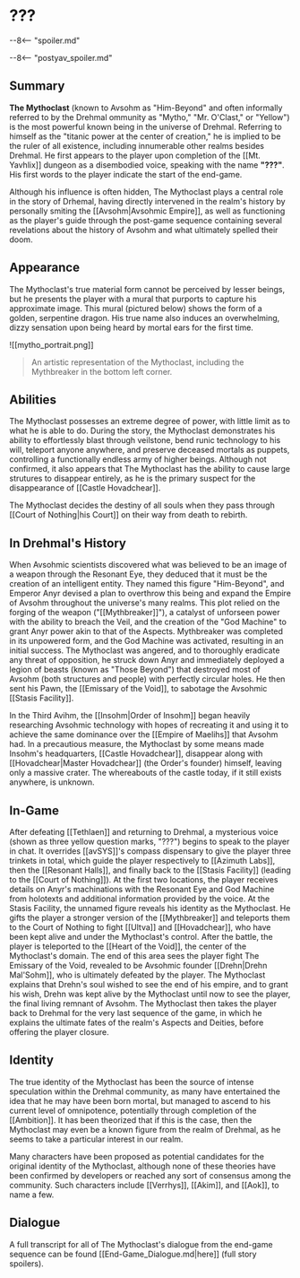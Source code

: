 # ???

--8<-- "spoiler.md"

--8<-- "postyav_spoiler.md"

## Summary
**The Mythoclast** (known to Avsohm as "Him-Beyond" and often informally referred to by the Drehmal ommunity as "Mytho," "Mr. O'Clast," or "Yellow") is the most powerful known being in the universe of Drehmal. Referring to himself as the "titanic power at the center of creation," he is implied to be the ruler of all existence, including innumerable other realms besides Drehmal. He first appears to the player upon completion of the [[Mt. Yavhlix]] dungeon as a disembodied voice, speaking with the name **"???"**. His first words to the player indicate the start of the end-game.

Although his influence is often hidden, The Mythoclast plays a central role in the story of Drhemal, having directly intervened in the realm's history by personally smiting the [[Avsohm|Avsohmic Empire]], as well as functioning as the player's guide through the post-game sequence containing several revelations about the history of Avsohm and what ultimately spelled their doom.

## Appearance

The Mythoclast's true material form cannot be perceived by lesser beings, but he presents the player with a mural that purports to capture his approximate image. This mural (pictured below) shows the form of a golden, serpentine dragon. His true name also induces an overwhelming, dizzy sensation upon being heard by mortal ears for the first time. 

![[mytho_portrait.png]]
> An artistic representation of the Mythoclast, including the Mythbreaker in the bottom left corner.

## Abilities

The Mythoclast possesses an extreme degree of power, with little limit as to what he is able to do. During the story, the Mythoclast demonstrates his ability to effortlessly blast through veilstone, bend runic technology to his will, teleport anyone anywhere, and preserve deceased mortals as puppets, controlling a functionally endless army of higher beings. Although not confirmed, it also appears that The Mythoclast has the ability to cause large strutures to disappear entirely, as he is the primary suspect for the disappearance of [[Castle Hovadchear]].

The Mythoclast decides the destiny of all souls when they pass through [[Court of Nothing|his Court]] on their way from death to rebirth.

## In Drehmal's History

When Avsohmic scientists discovered what was believed to be an image of a weapon through the Resonant Eye, they deduced that it must be the creation of an intelligent entity. They named this figure "Him-Beyond", and Emperor Anyr devised a plan to overthrow this being and expand the Empire of Avsohm throughout the universe's many realms. This plot relied on the forging of the weapon ("[[Mythbreaker]]"), a catalyst of unforseen power with the ability to breach the Veil, and the creation of the "God Machine" to grant Anyr power akin to that of the Aspects. Mythbreaker was completed in its unpowered form, and the God Machine was activated, resulting in an initial success. The Mythoclast was angered, and to thoroughly eradicate any threat of opposition, he struck down Anyr and immediately deployed a legion of beasts (known as "Those Beyond") that destroyed most of Avsohm (both structures and people) with perfectly circular holes. He then sent his Pawn, the [[Emissary of the Void]], to sabotage the Avsohmic [[Stasis Facility]].

In the Third Avihm, the [[Insohm|Order of Insohm]] began heavily researching Avsohmic technology with hopes of recreating it and using it to achieve the same dominance over the [[Empire of Maelihs]] that Avsohm had. In a precautious measure, the Mythoclast by some means made Insohm's headquarters, [[Castle Hovadchear]], disappear along with [[Hovadchear|Master Hovadchear]] (the Order's founder) himself, leaving only a massive crater. The whereabouts of the castle today, if it still exists anywhere, is unknown.

## In-Game

After defeating [[Tethlaen]] and returning to Drehmal, a mysterious voice (shown as three yellow question marks, "???") begins to speak to the player in chat. It overrides [[avSYS]]'s compass dispensary to give the player three trinkets in total, which guide the player respectively to [[Azimuth Labs]], then the [[Resonant Halls]], and finally back to the [[Stasis Facility]] (leading to the [[Court of Nothing]]). At the first two locations, the player receives details on Anyr's machinations with the Resonant Eye and God Machine from holotexts and additional information provided by the voice. At the Stasis Facility, the unnamed figure reveals his identity as the Mythoclast. He gifts the player a stronger version of the [[Mythbreaker]] and teleports them to the Court of Nothing to fight [[Ultva]] and [[Hovadchear]], who have been kept alive and under the Mythoclast's control. After the battle, the player is teleported to the [[Heart of the Void]], the center of the Mythoclast's domain. The end of this area sees the player fight The Emissary of the Void, revealed to be Avsohmic founder [[Drehn|Drehn Mal'Sohm]], who is ultimately defeated by the player. The Mythoclast explains that Drehn's soul wished to see the end of his empire, and to grant his wish, Drehn was kept alive by the Mythoclast until now to see the player, the final living remnant of Avsohm. The Mythoclast then takes the player back to Drehmal for the very last sequence of the game, in which he explains the ultimate fates of the realm's Aspects and Deities, before offering the player closure.

## Identity

The true identity of the Mythoclast has been the source of intense speculation within the Drehmal community, as many have entertained the idea that he may have been born mortal, but managed to ascend to his current level of omnipotence, potentially through completion of the [[Ambition]]. It has been theorized that if this is the case, then the Mythoclast may even be a known figure from the realm of Drehmal, as he seems to take a particular interest in our realm.

Many characters have been proposed as potential candidates for the original identity of the Mythoclast, although none of these theories have been confirmed by developers or reached any sort of consensus among the community. Such characters include [[Verrhys]], [[Akim]], and [[Aok]], to name a few.

## Dialogue 
A full transcript for all of The Mythoclast's dialogue from the end-game sequence can be found [[End-Game_Dialogue.md|here]] (full story spoilers).

